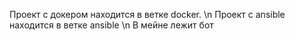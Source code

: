 Проект c докером находится в ветке docker. \n
Проект с ansible находится в ветке ansible \n
В мейне лежит бот
